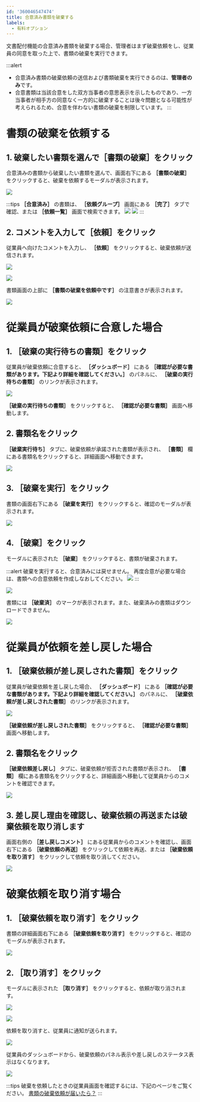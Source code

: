```yaml
---
id: '360046547474'
title: 合意済み書類を破棄する
labels:
  - 有料オプション
---
```

文書配付機能の合意済み書類を破棄する場合、管理者はまず破棄依頼をし、従業員の同意を取った上で、書類の破棄を実行できます。

:::alert
- 合意済み書類の破棄依頼の送信および書類破棄を実行できるのは、**管理者のみ**です。
- 合意書類は当該合意をした双方当事者の意思表示を示したものであり、一方当事者が相手方の同意なく一方的に破棄することは後々問題となる可能性が考えられるため、合意を伴わない書類の破棄を制限しています。
:::

# 書類の破棄を依頼する

## 1\. 破棄したい書類を選んで［書類の破棄］をクリック

合意済みの書類から破棄したい書類を選んで、画面右下にある **［書類の破棄］** をクリックすると、破棄を依頼するモーダルが表示されます。

![](./__________2021-10-27_16_40_11.png)

:::tips
 **［合意済み］** の書類は、 **［依頼グループ］** 画面にある **［完了］** タブで確認、または **［依頼一覧］** 画面で検索できます。
![](./__________2021-10-27_16_47_16.png)
![](./__________2021-10-27_16_42_22-2.png)
:::

## 2\. コメントを入力して［依頼］をクリック

従業員へ向けたコメントを入力し、 **［依頼］** をクリックすると、破棄依頼が送信されます。

![](./__________2021-10-27_16_49_22.png)

![](./__________2021-10-27_16_50_50.png)

書類画面の上部に **［書類の破棄を依頼中です］** の注意書きが表示されます。

![](./__________2021-10-27_16_51_10.png)

# 従業員が破棄依頼に合意した場合

## 1\. ［破棄の実行待ちの書類］をクリック

従業員が破棄依頼に合意すると、 **［ダッシュボード］** にある **［確認が必要な書類があります。下記より詳細を確認してください。］** のパネルに、 **［破棄の実行待ちの書類］** のリンクが表示されます。

![](./__________2021-11-05_19_37_37.png)

 **［破棄の実行待ちの書類］** をクリックすると、 **［確認が必要な書類］** 画面へ移動します。

## 2\. 書類名をクリック

 **［破棄実行待ち］** タブに、破棄依頼が承諾された書類が表示され、 **［書類］** 欄にある書類名をクリックすると、詳細画面へ移動できます。

![](./__________2021-11-05_19_39_32.png)

## 3\. ［破棄を実行］をクリック

書類の画面右下にある **［破棄を実行］** をクリックすると、確認のモーダルが表示されます。

![](./__________2021-11-05_19_41_57.png)

## 4\. ［破棄］をクリック

モーダルに表示された **［破棄］** をクリックすると、書類が破棄されます。

:::alert
破棄を実行すると、合意済みには戻せません。
再度合意が必要な場合は、書類への合意依頼を作成しなおしてください。
![](./__________2021-11-05_19_43_27.png)
:::

![](./__________2021-11-05_19_45_02.png)

書類には **［破棄済］** のマークが表示されます。また、破棄済みの書類はダウンロードできません。

![](./__________2021-11-05_19_46_42.png)

# 従業員が依頼を差し戻した場合

## 1\. ［破棄依頼が差し戻しされた書類］をクリック

従業員が破棄依頼を差し戻した場合、 **［ダッシュボード］** にある **［確認が必要な書類があります。下記より詳細を確認してください。］** のパネルに、 **［破棄依頼が差し戻しされた書類］** のリンクが表示されます。

![](./__________2021-10-27_17_29_44.png)

 **［破棄依頼が差し戻しされた書類］** をクリックすると、 **［確認が必要な書類］** 画面へ移動します。

## 2\. 書類名をクリック

 **［破棄依頼差し戻し］** タブに、破棄依頼が拒否された書類が表示され、 **［書類］** 欄にある書類名をクリックすると、詳細画面へ移動して従業員からのコメントを確認できます。

![](./__________2021-10-27_17_30_51.png)

## 3\. 差し戻し理由を確認し、破棄依頼の再送または破棄依頼を取り消します

画面右側の **［差し戻しコメント］** にある従業員からのコメントを確認し、画面右下にある **［破棄依頼の再送］** をクリックして依頼を再送、または **［破棄依頼を取り消す］** をクリックして依頼を取り消してください。

![](./screencapture-keiyaku-smarthr-plus-documents-02569f19-3f7e-4c17-9820-714edd075c1f-2021-10-27-17_32_07.png)

# 破棄依頼を取り消す場合

## 1\. ［破棄依頼を取り消す］をクリック

書類の詳細画面右下にある **［破棄依頼を取り消す］** をクリックすると、確認のモーダルが表示されます。

![](./__________2021-10-27_17_34_42.png)

## 2\. ［取り消す］をクリック

モーダルに表示された **［取り消す］** をクリックすると、依頼が取り消されます。

![](./__________2021-10-27_17_34_51.png)

![](./__________2021-10-27_17_57_36-2.png)

依頼を取り消すと、従業員に通知が送られます。

![](./__________2021-10-27_17_59_11.png)

従業員のダッシュボードから、破棄依頼のパネル表示や差し戻しのステータス表示はなくなります。

![](./__________2021-11-05_19_32_49.png)

:::tips
破棄を依頼したときの従業員画面を確認するには、下記のページをご覧ください。
[書類の破棄依頼が届いたら？](https://knowledge.smarthr.jp/hc/ja/articles/360047258053)
:::
